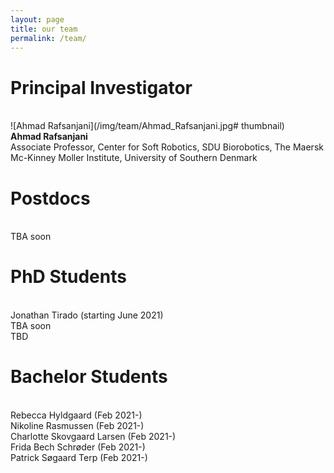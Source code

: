 ```yaml
---
layout: page
title: our team
permalink: /team/
---
```


# Principal Investigator
\
![Ahmad Rafsanjani](/img/team/Ahmad_Rafsanjani.jpg# thumbnail)\
**Ahmad Rafsanjani**\
Associate Professor, Center for Soft Robotics, SDU Biorobotics, The Maersk Mc-Kinney Moller Institute, University of Southern Denmark

# Postdocs
\
TBA soon

# PhD Students
\
Jonathan Tirado (starting June 2021)\
TBA soon\
TBD

# Bachelor Students
\
Rebecca Hyldgaard (Feb 2021-)\
Nikoline Rasmussen (Feb 2021-)\
Charlotte Skovgaard Larsen (Feb 2021-)\
Frida Bech Schrøder (Feb 2021-)\
Patrick Søgaard Terp (Feb 2021-)

<!-- {% for image in site.static_files %}

    {% if image.path contains 'phds' %}

    <img class="one left" alt="Principal Investigator" width="25%" height="25%" src="{{ site.baseurl }}{{ image.path }}" >
    <p><b>Ahmad Rafsanjani</b>, Associate Professor at the Center for Soft Robotics, SDU Biorobotics</p>

    {% endif %}

{% endfor %} -->



<!-- {% for project in site.portfolio %}

{% if project.redirect %}
<div class="project">
    <div class="thumbnail">
        <a href="{{ project.redirect }}" target="_blank">
        {% if project.img %}
        <img class="thumbnail" src="{{ project.img }}"/>
        {% else %}
        <div class="thumbnail blankbox"></div>
        {% endif %}    
        <span>
            <h1>{{ project.title }}</h1>
            <br/>
            <p>{{ project.description }}</p>
        </span>
        </a>
    </div>
</div>
{% else %}

<div class="project ">
    <div class="thumbnail">
        <a href="{{ site.baseurl }}{{ project.url }}">
        {% if project.img %}
        <img class="thumbnail" src="{{ project.img }}"/>
        {% else %}
        <div class="thumbnail blankbox"></div>
        {% endif %}    
        <span>
            <h1>{{ project.title }}</h1>
            <br/>
            <p>{{ project.description }}</p>
        </span>
        </a>
    </div>
</div>

{% endif %}

{% endfor %} -->

